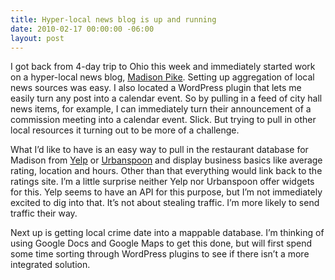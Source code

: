```yaml
---
title: Hyper-local news blog is up and running
date: 2010-02-17 00:00:00 -06:00
layout: post
---
```


I got back from 4-day trip to Ohio this week and immediately started work on a hyper-local news blog, [Madison Pike](http://www.madisonpike.com/). Setting up aggregation of local news sources was easy. I also located a WordPress plugin that lets me easily turn any post into a calendar event. So by pulling in a feed of city hall news items, for example, I can immediately turn their announcement of a commission meeting into a calendar event. Slick. But trying to pull in other local resources it turning out to be more of a challenge.

What I’d like to have is an easy way to pull in the restaurant database for Madison from [Yelp](http://www.yelp.com/) or [Urbanspoon](http://www.urbanspoon.com/) and display business basics like average rating, location and hours. Other than that everything would link back to the ratings site. I’m a little surprise neither Yelp nor Urbanspoon offer widgets for this. Yelp seems to have an API for this purpose, but I’m not immediately excited to dig into that. It’s not about stealing traffic. I’m more likely to send traffic their way.

Next up is getting local crime date into a mappable database. I’m thinking of using Google Docs and Google Maps to get this done, but will first spend some time sorting through WordPress plugins to see if there isn’t a more integrated solution.
